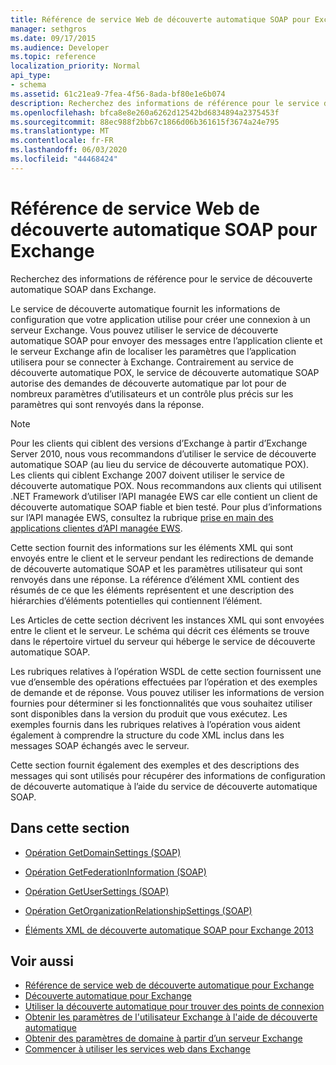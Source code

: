 ```yaml
---
title: Référence de service Web de découverte automatique SOAP pour Exchange
manager: sethgros
ms.date: 09/17/2015
ms.audience: Developer
ms.topic: reference
localization_priority: Normal
api_type:
- schema
ms.assetid: 61c21ea9-7fea-4f56-8ada-bf80e1e6b074
description: Recherchez des informations de référence pour le service de découverte automatique SOAP dans Exchange.
ms.openlocfilehash: bfca8e8e260a6262d12542bd6834894a2375453f
ms.sourcegitcommit: 88ec988f2bb67c1866d06b361615f3674a24e795
ms.translationtype: MT
ms.contentlocale: fr-FR
ms.lasthandoff: 06/03/2020
ms.locfileid: "44468424"
---
```

# <a name="soap-autodiscover-web-service-reference-for-exchange"></a>Référence de service Web de découverte automatique SOAP pour Exchange

Recherchez des informations de référence pour le service de découverte automatique SOAP dans Exchange.
  
Le service de découverte automatique fournit les informations de configuration que votre application utilise pour créer une connexion à un serveur Exchange. Vous pouvez utiliser le service de découverte automatique SOAP pour envoyer des messages entre l’application cliente et le serveur Exchange afin de localiser les paramètres que l’application utilisera pour se connecter à Exchange. Contrairement au service de découverte automatique POX, le service de découverte automatique SOAP autorise des demandes de découverte automatique par lot pour de nombreux paramètres d’utilisateurs et un contrôle plus précis sur les paramètres qui sont renvoyés dans la réponse. 
  
> [!NOTE]
> Pour les clients qui ciblent des versions d’Exchange à partir d’Exchange Server 2010, nous vous recommandons d’utiliser le service de découverte automatique SOAP (au lieu du service de découverte automatique POX). Les clients qui ciblent Exchange 2007 doivent utiliser le service de découverte automatique POX. Nous recommandons aux clients qui utilisent .NET Framework d’utiliser l’API managée EWS car elle contient un client de découverte automatique SOAP fiable et bien testé. Pour plus d’informations sur l’API managée EWS, consultez la rubrique [prise en main des applications clientes d’API managée EWS](https://msdn.microsoft.com/library/c2267733-6f4f-49e5-9614-1e4a24c3af1a%28Office.15%29.aspx). 
  
Cette section fournit des informations sur les éléments XML qui sont envoyés entre le client et le serveur pendant les redirections de demande de découverte automatique SOAP et les paramètres utilisateur qui sont renvoyés dans une réponse. La référence d’élément XML contient des résumés de ce que les éléments représentent et une description des hiérarchies d’éléments potentielles qui contiennent l’élément. 
  
Les Articles de cette section décrivent les instances XML qui sont envoyées entre le client et le serveur. Le schéma qui décrit ces éléments se trouve dans le répertoire virtuel du serveur qui héberge le service de découverte automatique SOAP.
  
Les rubriques relatives à l’opération WSDL de cette section fournissent une vue d’ensemble des opérations effectuées par l’opération et des exemples de demande et de réponse. Vous pouvez utiliser les informations de version fournies pour déterminer si les fonctionnalités que vous souhaitez utiliser sont disponibles dans la version du produit que vous exécutez. Les exemples fournis dans les rubriques relatives à l’opération vous aident également à comprendre la structure du code XML inclus dans les messages SOAP échangés avec le serveur.
  
Cette section fournit également des exemples et des descriptions des messages qui sont utilisés pour récupérer des informations de configuration de découverte automatique à l’aide du service de découverte automatique SOAP. 
  
## <a name="in-this-section"></a>Dans cette section
<a name="bk_InThisSection"> </a>

- [Opération GetDomainSettings (SOAP)](getdomainsettings-operation-soap.md)
    
- [Opération GetFederationInformation (SOAP)](getfederationinformation-operation-soap.md)
    
- [Opération GetUserSettings (SOAP)](getusersettings-operation-soap.md)
    
- [Opération GetOrganizationRelationshipSettings (SOAP)](getorganizationrelationshipsettings-operation-soap.md)
    
- [Éléments XML de découverte automatique SOAP pour Exchange 2013](soap-autodiscover-xml-elements-for-exchange-2013.md)
    
## <a name="see-also"></a>Voir aussi


- [Référence de service web de découverte automatique pour Exchange](autodiscover-web-service-reference-for-exchange.md)
- [Découverte automatique pour Exchange](../exchange-web-services/autodiscover-for-exchange.md)
- [Utiliser la découverte automatique pour trouver des points de connexion](https://msdn.microsoft.com/library/03896542-549b-4c45-973c-98f9025ea26c%28Office.15%29.aspx)
- [Obtenir les paramètres de l'utilisateur Exchange à l'aide de découverte automatique](https://msdn.microsoft.com/library/6d90c305-4802-4e18-8d52-f60349feaa8d%28Office.15%29.aspx)
- [Obtenir des paramètres de domaine à partir d’un serveur Exchange](https://msdn.microsoft.com/library/2f9acb81-5135-4f72-94e8-65c235d725e6%28Office.15%29.aspx)
- [Commencer à utiliser les services web dans Exchange](../exchange-web-services/start-using-web-services-in-exchange.md)
    

